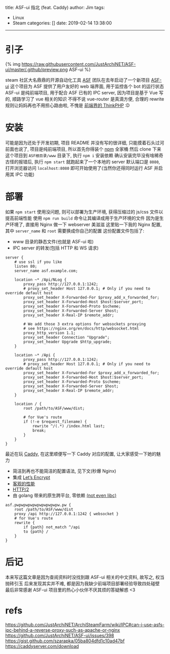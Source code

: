 title: ASF-ui 指北 (feat. Caddy)
author: Jim
tags:
  - Linux
  - Steam
categories: []
date: 2019-02-14 13:38:00
---
# 引子

{% img https://raw.githubusercontent.com/JustArchiNET/ASF-ui/master/.github/preview.png ASF-ui %}

steam 社区大名鼎鼎的开源自动化工具 [ASF](https://github.com/JustArchiNET/ArchiSteamFarm) 团队在去年启动了一个新项目 [ASF-ui](https://github.com/JustArchiNET/ASF-ui)
这个项目为 ASF 提供了用户友好的 web 端界面, 用于监控各个 bot 的运行状态
ASF-ui 是纯前端项目, 用于配合 ASF 已有的 IPC server, 因为项目是基于 Vue 写的, 顺路学习了 vue 相关的知识
不得不说 vue-router 是真滴方便, 合理的 rewrite 规则让妈妈再也不用担心路由啦, 不愧是 [前端界的 ThinkPHP](https://www.v2ex.com/t/382344) :D

# 安装

可能是因为还处于开发初期, 项目 README 并没有写的很详细, 只能摸着石头过河
前面也说了, 项目是纯前端项目, 所以首先你得装个 [npm](https://www.npmjs.com/get-npm) 全家桶
然后 clone 下来这个项目到 `ASF根目录/www` 目录下, 执行 `npm i` 安装依赖
确认安装完毕没有啥稀奇古怪的报错后, 执行 `npm start` 就跑起来了一个本地的 server
默认端口是 `8080`, 打开浏览器访问 `localhost:8080` 即可开始使用了(当然你还得同时运行 ASF 并启用其 IPC 功能)

# 部署

如果 `npm start` 使用没问题, 则可以部署为生产环境, 获得压缩过的 js/css 文件以提高前端性能
使用 `npm run build` 命令让其编译成用于生产环境的文件
因为是生产环境了, 直接用 Nginx 做一下 webserver 美滋滋
这里贴一下我的 Nginx 配置, 其中 `server_name` 和 `root` 需要换成你自己的配置
这份配置文件包括了:
 - www 目录的静态文件(也就是 ASF-ui 啦)
 - IPC server 的转发(包括 HTTP 和 WS 请求)

```
server {
    # use ssl if you like
    listen 80;
    server_name asf.example.com;

	location ~* /Api/NLog {
        proxy_pass http://127.0.0.1:1242;
        # proxy_set_header Host 127.0.0.1; # Only if you need to override default host
        proxy_set_header X-Forwarded-For $proxy_add_x_forwarded_for;
        proxy_set_header X-Forwarded-Host $host:$server_port;
        proxy_set_header X-Forwarded-Proto $scheme;
        proxy_set_header X-Forwarded-Server $host;
        proxy_set_header X-Real-IP $remote_addr;

        # We add those 3 extra options for websockets proxying
        # see https://nginx.org/en/docs/http/websocket.html
        proxy_http_version 1.1;
        proxy_set_header Connection "Upgrade";
        proxy_set_header Upgrade $http_upgrade;
	}

	location ~* /Api {
        proxy_pass http://127.0.0.1:1242;
        # proxy_set_header Host 127.0.0.1; # Only if you need to override default host
        proxy_set_header X-Forwarded-For $proxy_add_x_forwarded_for;
        proxy_set_header X-Forwarded-Host $host:$server_port;
        proxy_set_header X-Forwarded-Proto $scheme;
        proxy_set_header X-Forwarded-Server $host;
        proxy_set_header X-Real-IP $remote_addr;
	}

    location / {
        root /path/to/ASF/www/dist;
    
        # for Vue's route
        if (!-e $request_filename) {
            rewrite ^/(.*) /index.html last;
            break;
        }
    }
}
```

最近在玩 [Caddy](https://caddyserver.com/), 在这里顺便写一下 Caddy 对应的配置, 让大家感受一下她的魅力
 - 简洁到再也不能简洁的配置语法, 见下文(秒爆 Nginx)
 - 集成 [Let’s Encrypt](https://letsencrypt.org/)
 - [客观的性能](https://caddy.community/t/siege-benchmarks-nginx-vs-caddy-identical-systems/2962)
 - [HTTP/2](https://en.wikipedia.org/wiki/HTTP/2)
 - 由 golang 带来的原生跨平台, 零依赖 [(not even libc)](https://github.com/mholt/caddy#features)

```
asf.pwpwpwpwpwpwpwpwpwpw.pw {
    root /path/to/ASF/www/dist
    proxy /api http://127.0.0.1:1242 { websocket }
    # for Vue's route
    rewrite {
        if {path} not_match ^/api
        to {path} /
    }
}
```

# 后记

本来写这篇文章是因为查阅资料时没找到跟 ASF-ui 相关的中文资料, 故写之, 权当抛砖引玉
后来发现其实并不难, 都是因为我缺少前端项目部署经验导致四处碰壁
最后非常感谢 ASF-ui 项目里的热心小伙伴不厌其烦的答疑解惑 <3

# refs

https://github.com/JustArchiNET/ArchiSteamFarm/wiki/IPC#can-i-use-asfs-ipc-behind-a-reverse-proxy-such-as-apache-or-nginx
https://github.com/JustArchiNET/ASF-ui/issues/398
https://gist.github.com/szarapka/05ba804dfd1c10ad47bf
https://caddyserver.com/download
